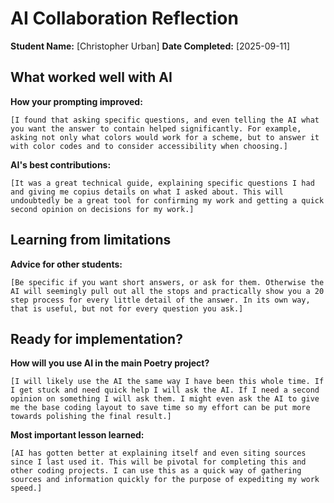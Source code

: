 # AI Collaboration Reflection

**Student Name:** [Christopher Urban]
**Date Completed:** [2025-09-11]

## What worked well with AI

**How your prompting improved:**

``` text
[I found that asking specific questions, and even telling the AI what you want the answer to contain helped significantly. For example, asking not only what colors would work for a scheme, but to answer it with color codes and to consider accessibility when choosing.]
```

**AI's best contributions:**

``` text
[It was a great technical guide, explaining specific questions I had and giving me copius details on what I asked about. This will undoubtedly be a great tool for confirming my work and getting a quick second opinion on decisions for my work.]
```

## Learning from limitations

**Advice for other students:**

``` text
[Be specific if you want short answers, or ask for them. Otherwise the AI will seemingly pull out all the stops and practically show you a 20 step process for every little detail of the answer. In its own way, that is useful, but not for every question you ask.]
```

## Ready for implementation?

**How will you use AI in the main Poetry project?**

``` text
[I will likely use the AI the same way I have been this whole time. If I get stuck and need quick help I will ask the AI. If I need a second opinion on something I will ask them. I might even ask the AI to give me the base coding layout to save time so my effort can be put more towards polishing the final result.]
```

**Most important lesson learned:**

``` text
[AI has gotten better at explaining itself and even siting sources since I last used it. This will be pivotal for completing this and other coding projects. I can use this as a quick way of gathering sources and information quickly for the purpose of expediting my work speed.]
```
